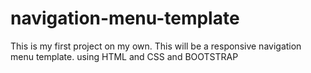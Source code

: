 # navigation-menu-template

This is my first project on my own. This will be a responsive navigation menu template. using HTML and CSS and 
BOOTSTRAP
